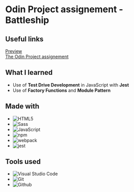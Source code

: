 # Odin Project assignement - Battleship

## Useful links
<a href="https://nineinchclous.github.io/odin-battleship/">Preview</a> <br>
<a href="https://www.theodinproject.com/lessons/node-path-javascript-battleship">The Odin Project assignement</a>

## What I learned
- Use of **Test Drive Development** in JavaScript with **Jest**
- Use of **Factory Functions** and **Module Pattern**

## Made with
- ![HTML5](https://img.shields.io/badge/html5-%23323330.svg?style=for-the-badge&logo=html5&logoColor=%23E34F26)   
- ![Sass](https://img.shields.io/badge/Sass-%23323330.svg?style=for-the-badge&logo=sass&logoColor=pink)   
- ![JavaScript](https://img.shields.io/badge/javascript-%23323330.svg?style=for-the-badge&logo=javascript&logoColor=%23F7DF1E)
- ![npm](https://img.shields.io/badge/npm-%23323330.svg?style=for-the-badge&logo=npm&logoColor=red)
- ![webpack](https://img.shields.io/badge/webpack-%23323330.svg?style=for-the-badge&logo=webpack&logoColor=blue)
- ![jest](https://img.shields.io/badge/jest-%23323330.svg?style=for-the-badge&logo=webpack&logoColor=red)

## Tools used
- ![Visual Studio Code](https://img.shields.io/badge/Visual%20Studio%20Code-%23323330.svg?style=for-the-badge&logo=visual-studio-code&logoColor=blue)
- ![Git](https://img.shields.io/badge/Git-%23323330.svg?style=for-the-badge&logo=git&logoColor=orange)
- ![Github](https://img.shields.io/badge/Github-%23323330.svg?style=for-the-badge&logo=github&logoColor=gray)
